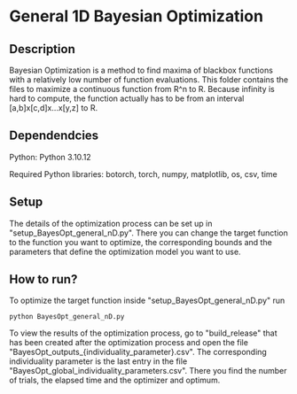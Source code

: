 # General 1D Bayesian Optimization

## Description
Bayesian Optimization is a method to find maxima of blackbox functions with a relatively low number of function evaluations. This folder contains the files to maximize a continuous function from R^n to R. Because infinity is hard to compute, the function actually has to be from an interval [a,b]x[c,d]x...x[y,z] to R. 

## Dependendcies
Python: Python 3.10.12

Required Python libraries: botorch, torch, numpy, matplotlib, os, csv, time

## Setup
The details of the optimization process can be set up in "setup_BayesOpt_general_nD.py". There you can change the target function to the function you want to optimize, the corresponding bounds and the parameters that define the optimization model you want to use.

## How to run?
To optimize the target function inside "setup_BayesOpt_general_nD.py" run
```
python BayesOpt_general_nD.py
```
To view the results of the optimization process, go to "build_release" that has been created after the optimization process and open the file "BayesOpt_outputs_{individuality_parameter}.csv". The corresponding individuality parameter is the last entry in the file "BayesOpt_global_individuality_parameters.csv". There you find the number of trials, the elapsed time and the optimizer and optimum.